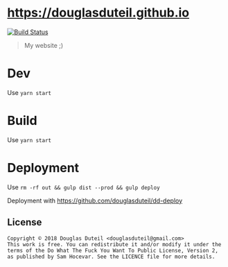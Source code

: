 # https://douglasduteil.github.io

[![Build Status][travis-image]][travis-url]

> My website ;)

# Dev

Use `yarn start`

# Build

Use `yarn start`

# Deployment

Use `rm -rf out && gulp dist --prod && gulp deploy`

Deployment with https://github.com/douglasduteil/dd-deploy

## License

    Copyright © 2018 Douglas Duteil <douglasduteil@gmail.com>
    This work is free. You can redistribute it and/or modify it under the
    terms of the Do What The Fuck You Want To Public License, Version 2,
    as published by Sam Hocevar. See the LICENCE file for more details.

[travis-url]: https://travis-ci.com/douglasduteil/douglasduteil.github.io
[travis-image]: https://travis-ci.com/douglasduteil/douglasduteil.github.io.svg?branch=boss
